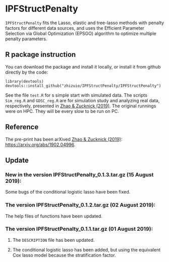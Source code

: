 # IPFStructPenalty

`IPFStructPenalty` fits the Lasso, elastic and tree-lasso methods with penalty factors for different data sources, and uses the Efficient Parameter Selection via Global Optimization (EPSGO) algorithm to optimize multiple penalty parameters.

## R package instruction

You can download the package and install it locally, or install it from github directly by the code:

```{r setup, include=FALSE}
library(devtools)
devtools::install_github("zhizuio/IPFStructPenalty/IPFStructPenalty")
```
See the file `test.R` for s simple start with simulated data. The scripts `Sim_reg.R` and `GDSC_reg.R` are for simulation study and analyzing real data, respectively, presented in [Zhao \& Zucknick (2019)](https://arxiv.org/abs/1902.04996). The original runnings were on HPC. They will be every slow to be run on PC.

## Reference
The pre-print has been arXived [Zhao \& Zucknick (2019)](https://arxiv.org/abs/1902.04996): https://arxiv.org/abs/1902.04996.

## Update
### New in the version IPFStructPenalty_0.1.3.tar.gz (15 August 2019):

Some bugs of the conditional logistic lasso have been fixed.

### The version IPFStructPenalty_0.1.2.tar.gz (02 August 2019):

The help files of functions have been updated.

### The version IPFStructPenalty_0.1.1.tar.gz (01 August 2019):

1) The `DESCRIPTION` file has been updated.

2) The conditional logistic lasso has been added, but using the equivalent Cox lasso model because the stratification factor.

